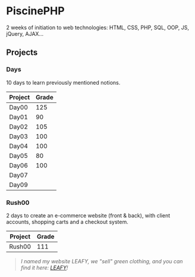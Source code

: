 # PiscinePHP
2 weeks of initiation to web technologies: HTML, CSS, PHP, SQL, OOP, JS, jQuery, AJAX...

## Projects
### Days
10 days to learn previously mentioned notions.

| Project | Grade |
|---------|-------|
| Day00   | 125   |
| Day01   | 90    |
| Day02   | 105   |
| Day03   | 100   |
| Day04   | 100   |
| Day05   | 80    |
| Day06   | 100   |
| Day07   |       |
| Day09   |       |

### Rush00
2 days to create an e-commerce website (front & back), with client accounts, shopping carts and a checkout system.

| Project | Grade |
|---------|-------|
| Rush00  | 111   |

> *I named my website LEAFY, we "sell" green clothing, and you can find it here: [LEAFY](http://42-leafy.lolyangccool.ovh/)!*

